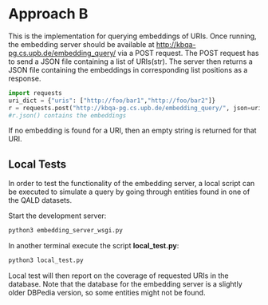 # Approach B

This is the implementation for querying embeddings of URIs.
Once running, the embedding server should be available at http://kbqa-pg.cs.upb.de/embedding_query/ via a POST request.
The POST request has to send a JSON file containing a list of URIs(str). The server then returns a JSON file containing the embeddings in corresponding list positions as a response.

```python
import requests
uri_dict = {"uris": ["http://foo/bar1","http://foo/bar2"]}
r = requests.post("http://kbqa-pg.cs.upb.de/embedding_query/", json=uri_dict)
#r.json() contains the embeddings
```

If no embedding is found for a URI, then an empty string is returned for that URI.

## Local Tests

In order to test the functionality of the embedding server, a local script can be executed to simulate a query by going through entities found in one of the QALD datasets.

Start the development server:

```bash
python3 embedding_server_wsgi.py
```

In another terminal execute the script **local_test.py**:

```bash
python3 local_test.py
```

Local test will then report on the coverage of requested URIs in the database. Note that the database for the embedding server is a slightly older DBPedia version, so some entities might not be found.
